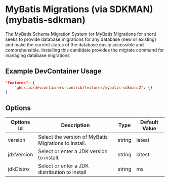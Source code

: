 
# MyBatis Migrations (via SDKMAN) (mybatis-sdkman)

The MyBatis Schema Migration System (or MyBatis Migrations for short) seeks to
provide database migrations for any database (new or existing) and make the
current status of the database easily accessible and comprehensible. Installing
this candidate provides the migrate command for managing database migrations

## Example DevContainer Usage

```json
"features": {
    "ghcr.io/devcontainers-contrib/features/mybatis-sdkman:2": {}
}
```

## Options

| Options Id | Description | Type | Default Value |
|-----|-----|-----|-----|
| version | Select the version of MyBatis Migrations to install. | string | latest |
| jdkVersion | Select or enter a JDK version to install. | string | latest |
| jdkDistro | Select or enter a JDK distribution to install | string | ms |


